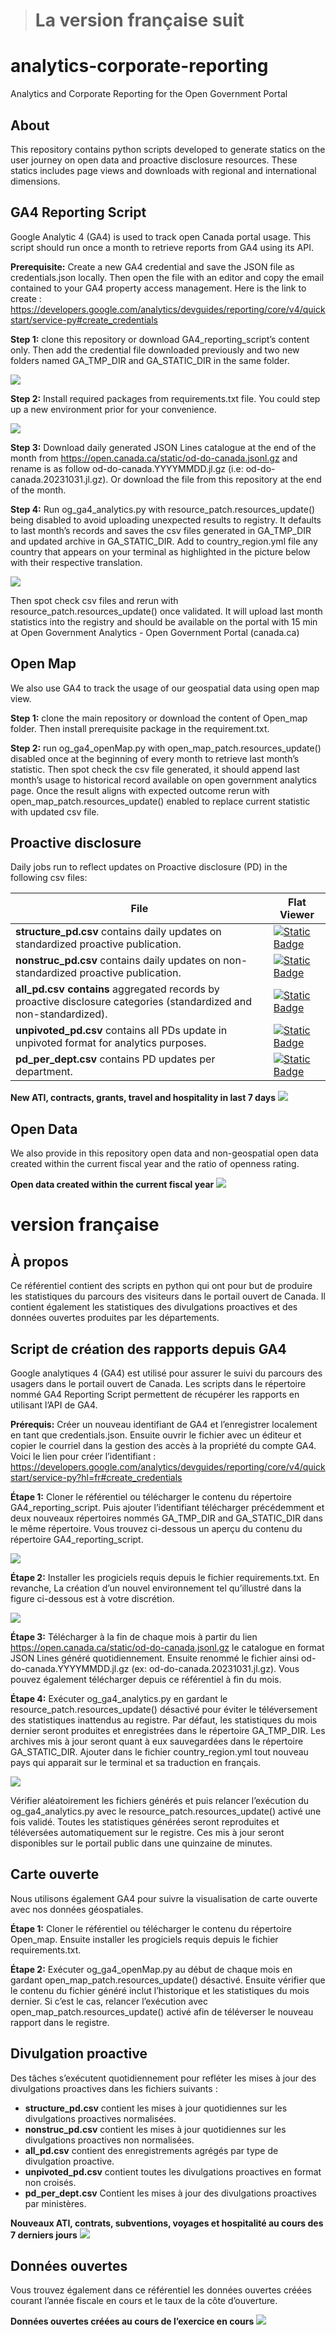 > # **La version française suit**

# **analytics-corporate-reporting**

Analytics and Corporate Reporting for the Open Government Portal

## **About**

This repository contains python scripts developed to generate statics on the user journey on open data and proactive disclosure resources. These statics includes page views and downloads with regional and international dimensions.

## **GA4 Reporting Script**

Google Analytic 4 (GA4) is used to track open Canada portal usage. This script should run once a month to retrieve reports from GA4 using its API. 

**Prerequisite:** Create a new GA4 credential and save the JSON file as credentials.json locally. Then open the file  with an editor and copy the email contained to your GA4 property access management. Here is the link to create :  https://developers.google.com/analytics/devguides/reporting/core/v4/quickstart/service-py#create_credentials

**Step 1:** clone this repository or download GA4_reporting_script’s content only. Then add the credential file downloaded previously and two new folders named GA_TMP_DIR and GA_STATIC_DIR in the same folder. 

![
  ](https://github.com/open-data/analytics-corporate-reporting/blob/main/GA4_reporting_script.png)

**Step 2:** Install required packages from requirements.txt file. You could step up a new environment prior for your convenience. 

 ![
](https://github.com/open-data/analytics-corporate-reporting/blob/main/ga_venv_requirement.png)

**Step 3:** Download daily generated JSON Lines catalogue at the end of  the month from https://open.canada.ca/static/od-do-canada.jsonl.gz  and rename is as follow od-do-canada.YYYYMMDD.jl.gz (i.e: od-do-canada.20231031.jl.gz). Or download the file from this repository at the end of the month.

**Step 4:** Run og_ga4_analytics.py with resource_patch.resources_update() being disabled to avoid uploading unexpected results to registry. It defaults to last month’s records and saves the csv files generated in GA_TMP_DIR and updated archive in GA_STATIC_DIR. Add to country_region.yml file any country that appears on your terminal as highlighted in the picture below with their respective translation. 

 ![
](https://github.com/open-data/analytics-corporate-reporting/blob/main/new_country.PNG)

Then spot check csv files and rerun with resource_patch.resources_update() once validated. It will upload last month statistics into the registry and should be available on the portal with 15 min at Open Government Analytics - Open Government Portal (canada.ca)

## **Open Map**
We also use GA4 to track the usage of our geospatial data using open map view. 

**Step 1:** clone the main repository or download the content of Open_map folder. Then install prerequisite package in the requirement.txt. 

**Step 2:** run og_ga4_openMap.py with open_map_patch.resources_update() disabled once at the beginning of every month to retrieve last month’s statistic. Then spot check the csv file generated, it should append last month’s usage to historical record available on open government analytics page. Once the result aligns with expected outcome rerun with open_map_patch.resources_update() enabled to replace current statistic with updated csv file. 

## **Proactive disclosure**
Daily jobs run to reflect updates on Proactive disclosure (PD) in the following csv files:

| File | Flat Viewer |
|--|--|
|**structure_pd.csv**  contains daily updates on standardized proactive publication.  | [![Static Badge](https://img.shields.io/badge/Open%20in%20Flatdata%20Viewer-FF00E8?style=for-the-badge&logo=github&logoColor=black)](https://flatgithub.com/open-data/analytics-corporate-reporting?filename=Corporate_reporting%2Fpd_count%2Fstructure_pd.csv)|
|**nonstruc_pd.csv** contains daily updates on non-standardized proactive publication.|[![Static Badge](https://img.shields.io/badge/Open%20in%20Flatdata%20Viewer-FF00E8?style=for-the-badge&logo=github&logoColor=black)](https://flatgithub.com/open-data/analytics-corporate-reporting?filename=Corporate_reporting%2Fpd_count%2Fnonstruc_pd.csv)|
|**all_pd.csv contains** aggregated records by proactive disclosure categories (standardized and non-standardized).|[![Static Badge](https://img.shields.io/badge/Open%20in%20Flatdata%20Viewer-FF00E8?style=for-the-badge&logo=github&logoColor=black)](https://flatgithub.com/open-data/analytics-corporate-reporting?filename=Corporate_reporting%2Fpd_count%2Fall_pd.csv)|
|**unpivoted_pd.csv**  contains all PDs update in unpivoted format for analytics purposes.|[![Static Badge](https://img.shields.io/badge/Open%20in%20Flatdata%20Viewer-FF00E8?style=for-the-badge&logo=github&logoColor=black)](https://flatgithub.com/open-data/analytics-corporate-reporting?filename=Corporate_reporting%2Fpd_count%2Funpivoted_pd.csv)|
|**pd_per_dept.csv** contains PD updates per department.|[![Static Badge](https://img.shields.io/badge/Open%20in%20Flatdata%20Viewer-FF00E8?style=for-the-badge&logo=github&logoColor=black)](https://flatgithub.com/open-data/analytics-corporate-reporting?filename=Corporate_reporting%2Fpd_count%2Fpd_per_dept.csv)|

**New ATI, contracts, grants, travel and hospitality in last 7 days**
![
](https://github.com/open-data/analytics-corporate-reporting/blob/main/PD_plot.svg)

## **Open Data**
We also provide in this repository open data and non-geospatial open data created within the current fiscal year and the ratio of openness rating.

**Open data created within the current fiscal year**
![
](https://github.com/open-data/analytics-corporate-reporting/blob/main/opendata.svg)

# **version française**

## **À propos**

Ce référentiel contient des scripts en python qui ont pour but de produire les statistiques du parcours des visiteurs dans le portail ouvert de Canada. Il contient également les statistiques des divulgations proactives et des données ouvertes produites par les départements.

## **Script de création des rapports depuis GA4**

Google analytiques 4 (GA4) est utilisé pour assurer le suivi du parcours des usagers dans le portail ouvert de Canada. Les scripts dans le répertoire nommé GA4 Reporting Script permettent de récupérer les rapports en utilisant l’API de GA4.

**Prérequis:** Créer un nouveau identifiant de GA4 et l’enregistrer localement en tant que credentials.json. Ensuite ouvrir le fichier avec un éditeur et copier le courriel dans la gestion des accès à la propriété du compte GA4. Voici le lien pour créer l’identifiant : https://developers.google.com/analytics/devguides/reporting/core/v4/quickstart/service-py?hl=fr#create_credentials

**Étape 1:** Cloner le référentiel ou télécharger le contenu du répertoire GA4_reporting_script. Puis ajouter l’identifiant télécharger précédemment et deux nouveaux répertoires nommés GA_TMP_DIR and GA_STATIC_DIR dans le même répertoire.  Vous trouvez ci-dessous un aperçu du contenu du répertoire GA4_reporting_script. 
 
![
  ](https://github.com/open-data/analytics-corporate-reporting/blob/main/GA4_reporting_script.png)

**Étape 2:** Installer les progiciels requis depuis le fichier requirements.txt. En revanche, La création d’un nouvel environnement tel qu’illustré dans la figure ci-dessous est à votre discrétion.
 
 
 ![
](https://github.com/open-data/analytics-corporate-reporting/blob/main/ga_venv_requirement.png)

**Étape 3:** Télécharger à la fin de chaque mois à partir du lien https://open.canada.ca/static/od-do-canada.jsonl.gz  le catalogue en format JSON Lines généré quotidiennement. Ensuite renommé le fichier ainsi  od-do-canada.YYYYMMDD.jl.gz (ex: od-do-canada.20231031.jl.gz). Vous pouvez également télécharger depuis ce référentiel à fin du mois.

**Étape 4:** Exécuter og_ga4_analytics.py en gardant le resource_patch.resources_update() désactivé pour éviter le téléversement des statistiques inattendus au registre. Par défaut, les statistiques du mois dernier seront produites et enregistrées dans le répertoire GA_TMP_DIR. Les archives mis à jour seront quant à eux sauvegardées dans le répertoire GA_STATIC_DIR.  Ajouter dans le fichier country_region.yml tout nouveau pays qui apparait sur le terminal et sa traduction en français. 

 ![
](https://github.com/open-data/analytics-corporate-reporting/blob/main/new_country.PNG)

Vérifier aléatoirement les fichiers générés et puis relancer l’exécution du og_ga4_analytics.py avec le resource_patch.resources_update() activé une fois validé. Toutes les statistiques générées seront reproduites et téléversées automatiquement sur le registre. Ces mis à jour seront disponibles sur le portail public dans une quinzaine de minutes.

## **Carte ouverte**

Nous utilisons également GA4 pour suivre la visualisation de carte ouverte avec nos données géospatiales.

**Étape 1:**  Cloner le référentiel ou télécharger le contenu du répertoire Open_map. Ensuite installer les progiciels requis depuis le fichier requirements.txt.

**Étape 2:** Exécuter og_ga4_openMap.py au début de chaque mois en gardant open_map_patch.resources_update() désactivé. Ensuite vérifier que le contenu du fichier généré inclut l’historique et les statistiques du mois dernier. Si c’est le cas, relancer l’exécution avec open_map_patch.resources_update() activé afin de téléverser le nouveau rapport dans le registre. 

## **Divulgation proactive**

Des tâches s’exécutent quotidiennement pour refléter les mises à jour des divulgations proactives dans les fichiers suivants :
-	**structure_pd.csv**  contient les mises à jour quotidiennes sur les divulgations proactives normalisées. 
-	**nonstruc_pd.csv** contient les mises à jour quotidiennes sur les divulgations proactives non normalisées.
-	**all_pd.csv**  contient des enregistrements agrégés par type de divulgation proactive.
-	**unpivoted_pd.csv**  contient toutes les divulgations proactives en format non croisés. 
-	**pd_per_dept.csv** Contient les mises à jour des divulgations proactives par ministères.

**Nouveaux ATI, contrats, subventions, voyages et hospitalité au cours des 7 derniers jours**
![
](https://github.com/open-data/analytics-corporate-reporting/blob/main/PD_plot.svg)


## **Données ouvertes**
Vous trouvez également dans ce référentiel les données ouvertes créées courant l’année fiscale en cours et le taux de la côte d’ouverture.

**Données ouvertes créées au cours de l’exercice en cours**
![
](https://github.com/open-data/analytics-corporate-reporting/blob/main/opendata.svg)
